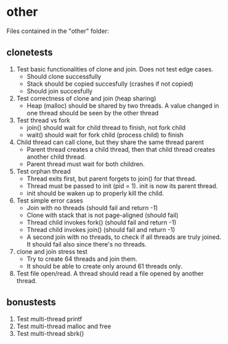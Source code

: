 # other

Files contained in the "other" folder: 

## clonetests
1. Test basic functionalities of clone and join. Does not test edge cases.
	- Should clone successfully
	- Stack should be copied succesfully (crashes if not copied)
	- Should join succesfully
2. Test correctness of clone and join (heap sharing)
	- Heap (malloc) should be shared by two threads. A value changed in one thread should be seen by the other thread
3. Test thread vs fork
	- join() should wait for child thread to finish, not fork child
	- wait() should wait for fork child (process child) to finish
4. Child thread can call clone, but they share the same thread parent
	- Parent thread creates a child thread, then that child thread creates another child thread.
	- Parent thread must wait for both children.
5. Test orphan thread
	- Thread exits first, but parent forgets to join() for that thread.
	- Thread must be passed to init (pid = 1). init is now its parent thread.
	- init should be waken up to properly kill the child.
6. Test simple error cases
	- Join with no threads (should fail and return -1)
	 - Clone with stack that is not page-aligned (should fail)
	 - Thread child invokes fork() (should fail and return -1)
	 - Thread child invokes join() (should fail and return -1)
	 - A second join with no threads, to check if all threads are truly joined. It should fail also since there's no threads.
7. clone and join stress test
	- Try to create 64 threads and join them.
	- It should be able to create only around 61 threads only. 
8. Test file open/read. A thread should read a file opened by another thread.

## bonustests
1. Test multi-thread printf
2. Test multi-thread malloc and free
3. Test multi-thread sbrk()
